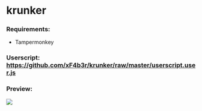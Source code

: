 # krunker
### Requirements:
- Tampermonkey

### Userscript: https://github.com/xF4b3r/krunker/raw/master/userscript.user.js

### Preview:
![](https://i.imgur.com/bd1gjNS.png?raw=true)
